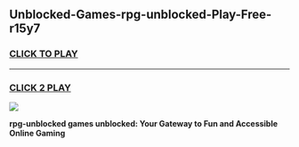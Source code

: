 
## Unblocked-Games-rpg-unblocked-Play-Free-r15y7
<h3>
<a href="https://premium76.site?title=rpg-unblocked&ref=10A">CLICK TO PLAY</a></h3>
<hr>

<h3>
<a href="https://premium76.site?title=rpg-unblocked&ref=10A">CLICK 2 PLAY</a>
  
</h3>

<a href="https://premium76.site?title=rpg-unblocked&ref=10A"><img src="https://clearcache.store/games.png"></a>


**rpg-unblocked games unblocked: Your Gateway to Fun and Accessible Online Gaming**

